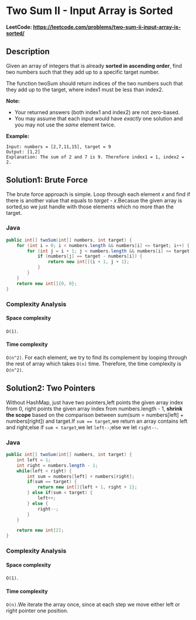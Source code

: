 # Two Sum II - Input Array is Sorted

**LeetCode: https://leetcode.com/problems/two-sum-ii-input-array-is-sorted/**

## **Description**

Given an array of integers that is already **sorted in ascending order**, find two numbers such that they add up to a specific target number.

The function twoSum should return indices of the two numbers such that they add up to the target, where index1 must be less than index2.

**Note:**

- Your returned answers (both index1 and index2) are not zero-based.
- You may assume that each input would have *exactly* one solution and you may not use the *same* element twice.

**Example:**

```
Input: numbers = [2,7,11,15], target = 9
Output: [1,2]
Explanation: The sum of 2 and 7 is 9. Therefore index1 = 1, index2 = 2.
```

## Solution1: Brute Force

The brute force approach is simple. Loop through each element *x* and find if there is another value that equals to *target - x*.Becasue the given array is sorted,so we just handle with those elements which no more than the target. 

### Java

```java
public int[] twoSum(int[] numbers, int target) {
    for (int i = 0; i < numbers.length && numbers[i] <= target; i++) {
        for (int j = i + 1; j < numbers.length && numbers[i] <= target; j++) {
            if (numbers[j] == target - numbers[i]) {
                return new int[]{i + 1, j + 1};
            }
        }
    }
    return new int[]{0, 0};
}
```

### Complexity Analysis

#### Space complexity

`O(1)`. 

#### Time complexity

`O(n^2)`. For each element, we try to find its complement by looping through the rest of array which takes `O(n)` time. Therefore, the time complexity is `O(n^2)`.

## Solution2: Two Pointers

Without HashMap, just have two pointers,left points the given array index from 0, right points the given array index from numbers.length - 1, **shrink the scope** based on the comparison between sum(sum = numbers[left] + numbers[right]) and target.If `sum == target`,we return an array contains left and right;else if `sum < target`,we let `left--`;else we let `right--`.

### Java

```java
public int[] twoSum(int[] numbers, int target) {
    int left = 1;
    int right = numbers.length - 1;
    while(left < right) {
        int sum = numbers[left] + numbers[right];
        if(sum == target) {
            return new int[]{left + 1, right + 1};
        } else if(sum < target) {
            left++;
        } else {
            right--;
        }
    }

    return new int[2];
}
```

### Complexity Analysis

#### Space complexity

`O(1)`. 

#### Time complexity

`O(n)`.We iterate the array once, since at each step we move either left or right pointer one position.